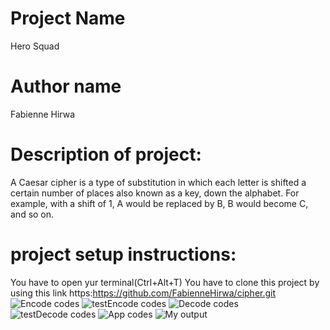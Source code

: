 # Project Name 
Hero Squad

# Author name 

Fabienne Hirwa

# Description of project:

A Caesar cipher is a type of substitution in which each letter is shifted a certain number of places also known as a key, down the alphabet.  For example, with a shift of 1, A would be replaced by B, B would become C, and so on. 
# project setup instructions:

You have to open yur terminal(Ctrl+Alt+T) You have to clone this project by using this link https:https://github.com/FabienneHirwa/cipher.git
 ![Encode codes](image/a.png)
 ![testEncode codes](image/b.png)
 ![Decode codes](image/3.png)
 ![testDecode codes](image/4.png)
 ![App codes](image/5.png)
 ![My output](image/output1.png)